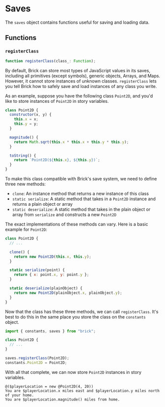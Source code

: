 # Saves

The `saves` object contains functions useful for saving and loading data.

## Functions

### `registerClass`

```ts
function registerClass(class_: Function);
```

By default, Brick can store most types of JavaScript values in its saves,
including all primitives (except symbols), generic objects, Arrays, and Maps.
However, it cannot store instances of unknown classes.
`registerClass` lets you tell Brick how to safely save and load instances of any class you write.

As an example, suppose you have the following class `Point2D`,
and you'd like to store instances of `Point2D` in story variables.

```js
class Point2D {
  constructor(x, y) {
    this.x = x;
    this.y = y;
  }

  magnitude() {
    return Math.sqrt(this.x * this.x + this.y * this.y);
  }

  toString() {
    return `Point2D(${this.x}, ${this.y})`;
  }
}
```

To make this class compatible with Brick's save system, we need to define three new methods:
- `clone`: An instance method that returns a new instance of this class
- `static serialize`: A static method that takes in a `Point2D` instance and returns a plain object or array
- `static deserialize`: A static method that takes in the plain object or array from `serialize` and constructs a new `Point2D`

The exact implementations of these methods can vary.
Here is a basic example for `Point2D`:

```js
class Point2D {
  // ...

  clone() {
    return new Point2D(this.x, this.y);
  }

  static serialize(point) {
    return { x: point.x, y: point.y };
  }

  static deserialize(plainObject) {
    return new Point2D(plainObject.x, plainObject.y);
  }
}
```

Now that the class has these three methods, we can call `registerClass`.
It's best to do this in the same place you store the class on the `constants` object.

```js
import { constants, saves } from "brick";

class Point2D {
  // ...
}

saves.registerClass(Point2D);
constants.Point2D = Point2D;
```

With all that complete, we can now store `Point2D` instances in story variables.

```brick
@($playerLocation = new @Point2D(4, 20))
You are $playerLocation.x miles east and $playerLocation.y miles north of your home.
You are $playerLocation.magnitude() miles from home.
```

